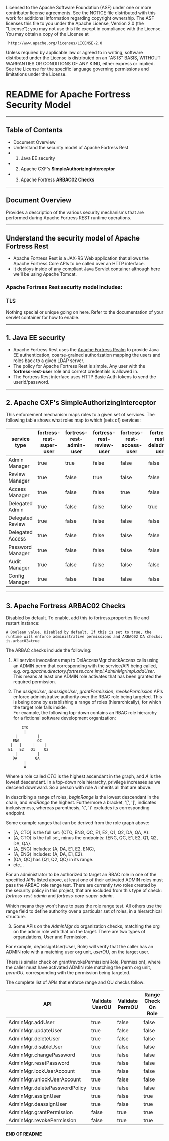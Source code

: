    Licensed to the Apache Software Foundation (ASF) under one
   or more contributor license agreements.  See the NOTICE file
   distributed with this work for additional information
   regarding copyright ownership.  The ASF licenses this file
   to you under the Apache License, Version 2.0 (the
   "License"); you may not use this file except in compliance
   with the License.  You may obtain a copy of the License at

     http://www.apache.org/licenses/LICENSE-2.0

   Unless required by applicable law or agreed to in writing,
   software distributed under the License is distributed on an
   "AS IS" BASIS, WITHOUT WARRANTIES OR CONDITIONS OF ANY
   KIND, either express or implied.  See the License for the
   specific language governing permissions and limitations
   under the License.

# README for Apache Fortress Security Model
___________________________________________________________________________________
## Table of Contents

 * Document Overview
 * Understand the security model of Apache Fortress Rest
 * 1. Java EE security
 * 2. Apache CXF's **SimpleAuthorizingInterceptor**
 * 3. Apache Fortress **ARBAC02 Checks**
___________________________________________________________________________________

## Document Overview

 Provides a description of the various security mechanisms that are performed during Apache Fortress REST runtime operations.
___________________________________________________________________________________

## Understand the security model of Apache Fortress Rest

 * Apache Fortress Rest is a JAX-RS Web application that allows the Apache Fortress Core APIs to be called over an HTTP interface.
 * It deploys inside of any compliant Java Servlet container although here we'll be using Apache Tomcat.

### Apache Fortress Rest security model includes:

### TLS

 Nothing special or unique going on here.  Refer to the documentation of your servlet container for how to enable.

___________________________________________________________________________________
## 1. Java EE security

 * Apache Fortress Rest uses the [Apache Fortress Realm](https://github.com/apache/directory-fortress-realm) to provide Java EE authentication, coarse-grained authorization mapping the users and roles back to a given LDAP server.
 * The policy for Apache Fortress Rest is simple.  Any user with the **fortress-rest-user** role and correct credentials is allowed in.
 * The Fortress Rest interface uses HTTP Basic Auth tokens to send the userid/password.
___________________________________________________________________________________
## 2. Apache CXF's **SimpleAuthorizingInterceptor**

This enforcement mechanism maps roles to a given set of services.  The following table shows what roles map to which (sets of) services:

| service type      | fortress-rest-super-user | fortress-rest-admin-user | fortress-rest-review-user | fortress-rest-access-user | fortress-rest-deladmin-user | fortress-rest-delreview-user | fortress-rest-delaccess-user | fortress-rest-pwmgr-user | fortress-rest-audit-user | fortress-rest-config-user |
| ----------------- | ------------------------ | ------------------------ | ------------------------- | ------------------------- | --------------------------- | ---------------------------- | ---------------------------- | ------------------------ | ------------------------ | ------------------------- |
| Admin  Manager    | true                     | true                     | false                     | false                     | false                       | false                        | false                        | false                    | false                    | false                     |
| Review Manager    | true                     | false                    | true                      | false                     | false                       | false                        | false                        | false                    | false                    | false                     |
| Access Manager    | true                     | false                    | false                     | true                      | false                       | false                        | false                        | false                    | false                    | false                     |
| Delegated Admin   | true                     | false                    | false                     | false                     | true                        | false                        | false                        | false                    | false                    | false                     |
| Delegated Review  | true                     | false                    | false                     | false                     | false                       | true                         | false                        | false                    | false                    | false                     |
| Delegated Access  | true                     | false                    | false                     | false                     | false                       | false                        | true                         | false                    | false                    | false                     |
| Password  Manager | true                     | false                    | false                     | false                     | false                       | false                        | false                        | true                     | false                    | false                     |
| Audit  Manager    | true                     | false                    | false                     | false                     | false                       | false                        | false                        | false                    | true                     | false                     |
| Config  Manager   | true                     | false                    | false                     | false                     | false                       | false                        | false                        | false                    | false                    | true                      |

___________________________________________________________________________________
## 3. Apache Fortress **ARBAC02 Checks**

 Disabled by default.  To enable, add this to fortress.properties file and restart instance:

 ```concept
# Boolean value. Disabled by default. If this is set to true, the runtime will enforce administrative permissions and ARBAC02 DA checks:
is.arbac02=true

 ```

The ARBAC checks include the following:

1. All service invocations map to DelAccessMgr.checkAccess calls using an ADMIN perm that corresponding with the service/API being called, e.g. *org.apache.directory.fortress.core.impl.AdminMgrImpl.addUser*.  
 This means at least one ADMIN role activates that has been granted the required permission.

2. The *assignUser*, *deassignUser*, *grantPermission*, *revokePermission* APIs enforce administrative authority over the RBAC role being targeted. 
 This is being done by establishing a range of roles (hierarchically), for which the target role falls inside.   
 For example, the following top-down contains an RBAC role hierarchy for a fictional software development organization:

 ```
        CTO
         |
     |         |
    ENG        QC
   |   |     |    |   
  E1   E2   Q1    Q2
     |         |
    DA        QA
         |
         A
 ```
    
 Where a role called *CTO* is the highest ascendant in the graph, and *A* is the lowest descendant. In a top-down role hierarchy, privilege increases as we descend downward.  So a person with role *A* inherits all that are above.

 In describing a range of roles, *beginRange* is the lowest descendant in the chain, and *endRange* the highest. Furthermore a bracket, '[', ']', indicates inclusiveness, whereas parenthesis, '(', ')' excludes its corresponding endpoint.

 Some example ranges that can be derived from the role graph above:

 * [A, CTO] is the full set: {CTO, ENG, QC, E1, E2, Q1, Q2, DA, QA, A}. 
 * (A, CTO) is the full set, minus the endpoints: {ENG, QC, E1, E2, Q1, Q2, DA, QA}. 
 * [A, ENG] includes: {A, DA, E1, E2, ENG}, 
 * [A, ENG) includes: {A, DA, E1, E2}. 
 * (QA, QC] has {Q1, Q2, QC} in its range.
 * etc... 

 For an administrator to be authorized to target an RBAC role in one of the specified APIs listed above, at least one of their activated ADMIN roles must pass the ARBAC role range test.  There are currently two roles 
 created by the security policy in this project, that are excluded from this type of check: 
 *fortress-rest-admin* and *fortress-core-super-admin*. 

 Which means they won't have to pass the role range test.  All others use the range field to define authority over a particular set of roles, in a hierarchical structure. 
                                         
3. Some APIs on the *AdminMgr* do organization checks, matching the org on the admin role with that on the target.  There are two types of organziations, User and Permission.

 For example, de/assignUser(User, Role) will verify that the caller has an ADMIN role with a matching user org unit, *userOU*, on the target user.
  
 There is similar check on grant/revokePermission(Role, Permission), where the caller must have activated ADMIN role matching the perm org unit, *permOU*, corresponding with the permission being targeted.

 The complete list of APIs that enforce range and OU checks follow:

| API                            | Validate UserOU  | Validate PermOU | Range Check On Role | 
| ------------------------------ | ---------------- | ----------------| ------------------- | 
| AdminMgr.addUser               | true             | false           | false               | 
| AdminMgr.updateUser            | true             | false           | false               | 
| AdminMgr.deleteUser            | true             | false           | false               | 
| AdminMgr.disableUser           | true             | false           | false               | 
| AdminMgr.changePassword        | true             | false           | false               | 
| AdminMgr.resetPassword         | true             | false           | false               | 
| AdminMgr.lockUserAccount       | true             | false           | false               | 
| AdminMgr.unlockUserAccount     | true             | false           | false               | 
| AdminMgr.deletePasswordPolicy  | true             | false           | false               | 
| AdminMgr.assignUser            | true             | false           | true                | 
| AdminMgr.deassignUser          | true             | false           | true                | 
| AdminMgr.grantPermission       | false            | true            | true                | 
| AdminMgr.revokePermission      | false            | true            | true                | 


#### END OF README